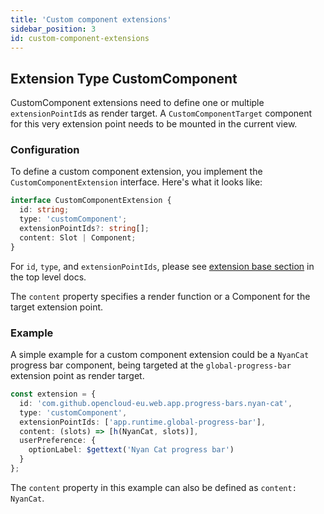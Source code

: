 ```yaml
---
title: 'Custom component extensions'
sidebar_position: 3
id: custom-component-extensions
---
```


## Extension Type CustomComponent

CustomComponent extensions need to define one or multiple `extensionPointId`s as render target. A `CustomComponentTarget` component for this very
extension point needs to be mounted in the current view.

### Configuration

To define a custom component extension, you implement the `CustomComponentExtension` interface.
Here's what it looks like:

```typescript
interface CustomComponentExtension {
  id: string;
  type: 'customComponent';
  extensionPointIds?: string[];
  content: Slot | Component;
}
```

For `id`, `type`, and `extensionPointIds`, please see [extension base section](./../#extension-base-configuration) in the top level docs.

The `content` property specifies a render function or a Component for the target extension point.

### Example

A simple example for a custom component extension could be a `NyanCat` progress bar component, being
targeted at the `global-progress-bar` extension point as render target.

```typescript
const extension = {
  id: 'com.github.opencloud-eu.web.app.progress-bars.nyan-cat',
  type: 'customComponent',
  extensionPointIds: ['app.runtime.global-progress-bar'],
  content: (slots) => [h(NyanCat, slots)],
  userPreference: {
    optionLabel: $gettext('Nyan Cat progress bar')
  }
};
```

The `content` property in this example can also be defined as `content: NyanCat`.

